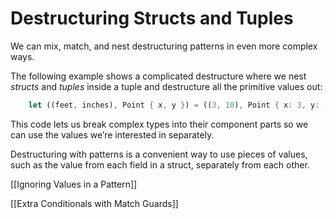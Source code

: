 # Destructuring Structs and Tuples

We can mix, match, and nest destructuring patterns in even more complex ways.

The following example shows a complicated destructure where we nest *structs* and *tuples* inside a tuple and destructure all the primitive values out:

```rust
    let ((feet, inches), Point { x, y }) = ((3, 10), Point { x: 3, y: -10 });
```

This code lets us break complex types into their component parts so we can use the values we’re interested in separately.



Destructuring with patterns is a convenient way to use pieces of values, such as the value from each field in a struct, separately from each other.



[[Ignoring Values in a Pattern]]


[[Extra Conditionals with Match Guards]]
